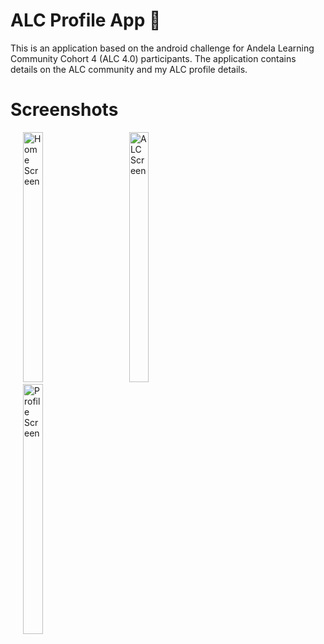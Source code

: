# ALC Profile App :iphone:
This is an application based on the android challenge for Andela Learning Community Cohort 4 (ALC 4.0) participants. The application contains details on the ALC community and my ALC profile details.

# Screenshots
<p>
   <img hspace="20" width="25%" height="400" src="https://user-images.githubusercontent.com/22634271/77264925-71f0c280-6cac-11ea-9fd6-0d4f82f5c786.jpg" alt="Home Screen" title="Home"/>   <img hspace="20" width="25%" height="400" src="https://user-images.githubusercontent.com/22634271/77264935-77e6a380-6cac-11ea-9b74-8a9d8e035eee.jpg" alt="ALC Screen" title="ALC"/>   <img hspace="20" width="25%" height="400" src="https://user-images.githubusercontent.com/22634271/77264948-7fa64800-6cac-11ea-8b1b-fb5dc677b59b.jpg" alt="Profile Screen" title="Profile"/>
</p>

